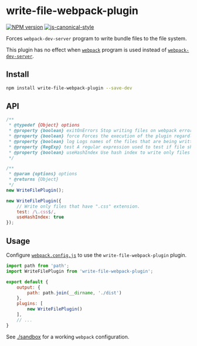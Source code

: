 # write-file-webpack-plugin

[![NPM version](http://img.shields.io/npm/v/write-file-webpack-plugin.svg?style=flat-square)](https://www.npmjs.com/package/write-file-webpack-plugin)
[![js-canonical-style](https://img.shields.io/badge/code%20style-canonical-blue.svg?style=flat-square)](https://github.com/gajus/canonical)

Forces `webpack-dev-server` program to write bundle files to the file system.

This plugin has no effect when [`webpack`](https://webpack.github.io/docs/usage.html) program
is used instead of [`webpack-dev-server`](https://webpack.github.io/docs/webpack-dev-server.html).

## Install

```sh
npm install write-file-webpack-plugin --save-dev
```

## API

```js
/**
 * @typedef {Object} options
 * @property {boolean} exitOnErrors Stop writing files on webpack errors (default: true).
 * @property {boolean} force Forces the execution of the plugin regardless of being using `webpack-dev-server` or not (default: false).
 * @property {boolean} log Logs names of the files that are being written (or skipped because they have not changed) (default: true).
 * @property {RegExp} test A regular expression used to test if file should be written. When not present, all bundle will be written.
 * @property {boolean} useHashIndex Use hash index to write only files that have changed since the last iteration (default: true).
 */

/**
 * @param {options} options
 * @returns {Object}
 */
new WriteFilePlugin();

new WriteFilePlugin({
    // Write only files that have ".css" extension.
    test: /\.css$/,
    useHashIndex: true
});
```

## Usage

Configure [`webpack.config.js`](https://webpack.github.io/docs/configuration.html) to use the `write-file-webpack-plugin` plugin.

```js
import path from 'path';
import WriteFilePlugin from 'write-file-webpack-plugin';

export default {
    output: {
        path: path.join(__dirname, './dist')
    },
    plugins: [
        new WriteFilePlugin()
    ],
    // ...
}
```

See [./sandbox](./sandbox) for a working `webpack` configuration.
